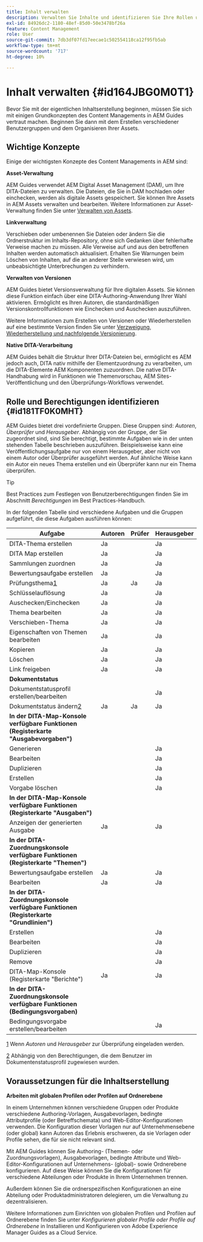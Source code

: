 ```yaml
---
title: Inhalt verwalten
description: Verwalten Sie Inhalte und identifizieren Sie Ihre Rollen und Berechtigungen in AEM Guides. Erfahren Sie mehr über die wichtigsten Konzepte des Content Managements und der Arbeit mit globalen Profilen oder Profilen auf Ordnerebene.
exl-id: 84926dc2-1180-48ef-85d0-50e3478bf26a
feature: Content Management
role: User
source-git-commit: 7db3df07fd17eecae1c502554118ca12f95fb5ab
workflow-type: tm+mt
source-wordcount: '717'
ht-degree: 10%

---
```


# Inhalt verwalten {#id164JBG0M0T1}

Bevor Sie mit der eigentlichen Inhaltserstellung beginnen, müssen Sie sich mit einigen Grundkonzepten des Content Managements in AEM Guides vertraut machen. Beginnen Sie dann mit dem Erstellen verschiedener Benutzergruppen und dem Organisieren Ihrer Assets.

## Wichtige Konzepte

Einige der wichtigsten Konzepte des Content Managements in AEM sind:

**Asset-Verwaltung**

AEM Guides verwendet AEM Digital Asset Management \(DAM\), um Ihre DITA-Dateien zu verwalten. Die Dateien, die Sie in DAM hochladen oder einchecken, werden als digitale Assets gespeichert. Sie können Ihre Assets in AEM Assets verwalten und bearbeiten. Weitere Informationen zur Asset-Verwaltung finden Sie unter [Verwalten von Assets](https://experienceleague.adobe.com/docs/experience-manager-cloud-service/content/assets/manage/manage-digital-assets.html?lang=de).

**Linkverwaltung**

Verschieben oder umbenennen Sie Dateien oder ändern Sie die Ordnerstruktur im Inhalts-Repository, ohne sich Gedanken über fehlerhafte Verweise machen zu müssen. Alle Verweise auf und aus den betroffenen Inhalten werden automatisch aktualisiert. Erhalten Sie Warnungen beim Löschen von Inhalten, auf die an anderer Stelle verwiesen wird, um unbeabsichtigte Unterbrechungen zu verhindern.

**Verwalten von Versionen**

AEM Guides bietet Versionsverwaltung für Ihre digitalen Assets. Sie können diese Funktion einfach über eine DITA-Authoring-Anwendung Ihrer Wahl aktivieren. Ermöglicht es Ihren Autoren, die standardmäßigen Versionskontrollfunktionen wie Einchecken und Auschecken auszuführen.

Weitere Informationen zum Erstellen von Versionen oder Wiederherstellen auf eine bestimmte Version finden Sie unter [Verzweigung, Wiederherstellung und nachfolgende Versionierung](web-editor-preview-topics.md#id193PG0Y051X).

**Native DITA-Verarbeitung**

AEM Guides behält die Struktur Ihrer DITA-Dateien bei, ermöglicht es AEM jedoch auch, DITA nativ mithilfe der Elementzuordnung zu verarbeiten, um die DITA-Elemente AEM Komponenten zuzuordnen. Die native DITA-Handhabung wird in Funktionen wie Themenvorschau, AEM Sites-Veröffentlichung und den Überprüfungs-Workflows verwendet.

## Rolle und Berechtigungen identifizieren {#id181TF0K0MHT}

AEM Guides bietet drei vordefinierte Gruppen. Diese Gruppen sind: *Autoren*, *Überprüfer* und *Herausgeber*. Abhängig von der Gruppe, der Sie zugeordnet sind, sind Sie berechtigt, bestimmte Aufgaben wie in der unten stehenden Tabelle beschrieben auszuführen. Beispielsweise kann eine Veröffentlichungsaufgabe nur von einem Herausgeber, aber nicht von einem Autor oder Überprüfer ausgeführt werden. Auf ähnliche Weise kann ein Autor ein neues Thema erstellen und ein Überprüfer kann nur ein Thema überprüfen.

>[!TIP]
>
> Best Practices zum Festlegen von Benutzerberechtigungen finden Sie im Abschnitt *Berechtigungen* im Best Practices-Handbuch.

In der folgenden Tabelle sind verschiedene Aufgaben und die Gruppen aufgeführt, die diese Aufgaben ausführen können:

| Aufgabe | Autoren | Prüfer | Herausgeber |
|----|-------|---------|----------|
| DITA-Thema erstellen | Ja |   | Ja |
| DITA Map erstellen | Ja |   | Ja |
| Sammlungen zuordnen | Ja |   | Ja |
| Bewertungsaufgabe erstellen | Ja |   | Ja |
| Prüfungsthema[1](#fntarg_1) | Ja | Ja | Ja |
| Schlüsselauflösung | Ja |   | Ja |
| Auschecken/Einchecken | Ja |   | Ja |
| Thema bearbeiten | Ja |   | Ja |
| Verschieben-Thema | Ja |   | Ja |
| Eigenschaften von Themen bearbeiten | Ja |   | Ja |
| Kopieren | Ja |   | Ja |
| Löschen | Ja |   | Ja |
| Link freigeben | Ja |   | Ja |
| **Dokumentstatus** |
| Dokumentstatusprofil erstellen/bearbeiten |   |   | Ja |
| Dokumentstatus ändern[2](#fntarg_2) | Ja | Ja | Ja |
| **In der DITA-Map-Konsole verfügbare Funktionen \(Registerkarte &quot;Ausgabevorgaben&quot;\)** |
| Generieren |   |   | Ja |
| Bearbeiten |   |   | Ja |
| Duplizieren |   |   | Ja |
| Erstellen |   |   | Ja |
| Vorgabe löschen |   |   | Ja |
| **In der DITA-Map-Konsole verfügbare Funktionen \(Registerkarte &quot;Ausgaben&quot;\)** |
| Anzeigen der generierten Ausgabe | Ja |   | Ja |
| **In der DITA-Zuordnungskonsole verfügbare Funktionen \(Registerkarte &quot;Themen&quot;\)** |
| Bewertungsaufgabe erstellen | Ja |   | Ja |
| Bearbeiten | Ja |   | Ja |
| **In der DITA-Zuordnungskonsole verfügbare Funktionen \(Registerkarte &quot;Grundlinien&quot;\)** |
| Erstellen |   |   | Ja |
| Bearbeiten |   |   | Ja |
| Duplizieren |   |   | Ja |
| Remove |   |   | Ja |
| DITA-Map-Konsole \(Registerkarte &quot;Berichte&quot;\) | Ja |   | Ja |
| **In der DITA-Zuordnungskonsole verfügbare Funktionen \(Bedingungsvorgaben\)** |
| Bedingungsvorgabe erstellen/bearbeiten |   |   | Ja |

[1](#fnsrc_1) Wenn *Autoren* und *Herausgeber* zur Überprüfung eingeladen werden.

[2](#fnsrc_2) Abhängig von den Berechtigungen, die dem Benutzer im Dokumentenstatusprofil zugewiesen wurden.

## Voraussetzungen für die Inhaltserstellung

**Arbeiten mit globalen Profilen oder Profilen auf Ordnerebene**

In einem Unternehmen können verschiedene Gruppen oder Produkte verschiedene Authoring-Vorlagen, Ausgabevorlagen, bedingte Attributprofile \(oder Betreffschemata\) und Web-Editor-Konfigurationen verwenden. Die Konfiguration dieser Vorlagen nur auf Unternehmensebene (oder global\) kann Autoren das Erlebnis erschweren, da sie Vorlagen oder Profile sehen, die für sie nicht relevant sind.

Mit AEM Guides können Sie Authoring- \(Themen- oder Zuordnungsvorlagen), Ausgabevorlagen, bedingte Attribute und Web-Editor-Konfigurationen auf Unternehmens- \(global\)- sowie Ordnerebene konfigurieren. Auf diese Weise können Sie die Konfigurationen für verschiedene Abteilungen oder Produkte in Ihrem Unternehmen trennen.

Außerdem können Sie die ordnerspezifischen Konfigurationen an eine Abteilung oder Produktadministratoren delegieren, um die Verwaltung zu dezentralisieren.

Weitere Informationen zum Einrichten von globalen Profilen und Profilen auf Ordnerebene finden Sie unter *Konfigurieren globaler Profile oder Profile auf Ordnerebene* in Installieren und Konfigurieren von Adobe Experience Manager Guides as a Cloud Service.
